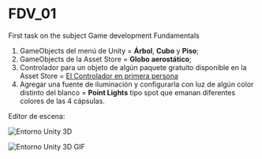 # FDV_01

First task on the subject Game development Fundamentals

1. GameObjects del menú de Unity = **Árbol**, **Cubo** y **Piso**;
2. GameObjects de la Asset Store = **Globo aerostático**;
3. Controlador para un objeto de algún paquete gratuito disponible en la Asset Store = [El Controlador en primera persona](https://assetstore.unity.com/packages/essentials/starter-assets-first-person-character-controller-196525)
4. Agregar una fuente de iluminación y configurarla con luz de algún color distinto del blanco = **Point Lights** tipo spot que emanan diferentes colores de las 4 cápsulas.

Editor de escena:

![Entorno Unity 3D](https://github.com/almadacv/FDV_01/blob/main/Gif/_ejercicio_n1.gif)

![Entorno Unity 3D GIF](https://github.com/almadacv/FDV_01/blob/main/Gif/entorno.gif)
